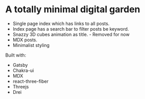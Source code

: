 # A totally minimal digital garden

- Single page index which has links to all posts. 
- Index page has a search bar to filter posts be keyword. 
- Snazzy 3D cubes animation as title. - Removed for now
- MDX posts.
- Minimalist styling

Built with: 

- Gatsby
- Chakra-ui
- MDX
- react-three-fiber
- Threejs
- Drei